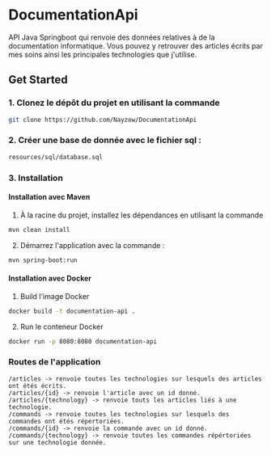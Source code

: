 # DocumentationApi

API Java Springboot qui renvoie des données relatives à de la documentation informatique.
Vous pouvez y retrouver des articles écrits par mes soins ainsi les principales technologies que j'utilise.

## Get Started

### 1. Clonez le dépôt du projet en utilisant la commande

```bash
git clone https://github.com/Nayzow/DocumentationApi
```

### 2. Créer une base de donnée avec le fichier sql :

```bash
resources/sql/database.sql
```

### 3. Installation

#### Installation avec Maven

1. À la racine du projet, installez les dépendances en utilisant la commande

```bash
mvn clean install
```

2. Démarrez l'application avec la commande :

```bash
mvn spring-boot:run
```

#### Installation avec Docker

1. Build l'image Docker

```bash
docker build -t documentation-api .
```

2. Run le conteneur Docker

```bash
docker run -p 8080:8080 documentation-api
```

### Routes de l'application

```
/articles -> renvoie toutes les technologies sur lesquels des articles ont étés écrits.
/articles/{id} -> renvoie l'article avec un id donné.
/articles/{technology} -> renvoie touts les articles liés à une technologie.
/commands -> renvoie toutes les technologies sur lesquels des commandes ont étés répertoriées.
/commands/{id} -> renvoie la commande avec un id donné.
/commands/{technology} -> renvoie toutes les commandes répértoriées sur une technologie donnée.
```
